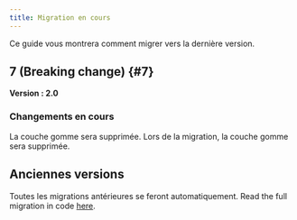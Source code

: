 ```yaml
---
title: Migration en cours
---
```


Ce guide vous montrera comment migrer vers la dernière version.

## 7 (Breaking change) {#7}

**Version : 2.0**

### Changements en cours

La couche gomme sera supprimée. Lors de la migration, la couche gomme sera supprimée.

## Anciennes versions

Toutes les migrations antérieures se feront automatiquement.
Read the full migration in code [here](https://github.com/LinwoodDev/Butterfly/blob/95825da4ebbf9ded392c863da577666dbcdda45c/app/lib/models/converter.dart#L17).
